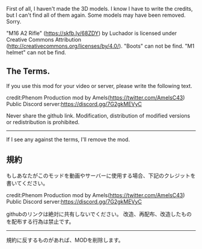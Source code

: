 First of all, I haven't made the 3D models.
I know I have to write the credits, but I can't find all of them again.
Some models may have been removed. Sorry.

"M16 A2 Rifle" (https://skfb.ly/68ZDY) by Luchador is licensed under Creative Commons Attribution (http://creativecommons.org/licenses/by/4.0/).
"Boots" can not be find.
"M1 helmet" can not be find.

The Terms. 
----------------------------------------

If you use this mod for your video or server, please write the following text.

credit:Phenom Production mod by Amels(https://twitter.com/AmelsC43)
Public Discord server:https://discord.gg/7G2gkMEVyC


Never share the github link.
Modification, distribution of modified versions or redistribution is prohibited.

----------------------------------------

If I see any against the terms, I'll remove the mod.


規約
--------------------------------------

もしあなたがこのモッドを動画やサーバーに使用する場合、下記のクレジットを書いてください。

credit:Phenom Production mod by Amels(https://twitter.com/AmelsC43)
Public Discord server:https://discord.gg/7G2gkMEVyC

githubのリンクは絶対に共有しないでください。
改造、再配布、改造したものを配布する行為は禁止です。

--------------------------------------

規約に反するものがあれば、MODを削除します。
